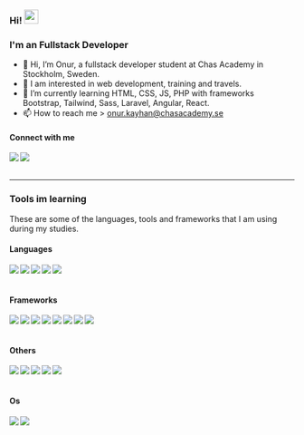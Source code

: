 ### Hi! <img src="https://media.giphy.com/media/hvRJCLFzcasrR4ia7z/giphy.gif" width="25px">

<h3>I'm an Fullstack Developer</h3>

- 👋 Hi, I’m Onur, a fullstack developer student at Chas Academy in Stockholm, Sweden.
- 👀 I am interested in web development, training and travels.
- 🌱 I’m currently learning HTML, CSS, JS, PHP with frameworks Bootstrap, Tailwind, Sass, Laravel, Angular, React.
- 📫 How to reach me > onur.kayhan@chasacademy.se

#### Connect with me

<a href="https://www.linkedin.com/in/onur-kayhan-02b770234"><img align="left" src="https://img.shields.io/badge/LinkedIn-0A66C2?&style=for-the-badge&logo=LinkedIn&logoColor=white" /></a>
<a href="mailto:onur.kayhan@chasacademy.se"><img align="left" src="https://img.shields.io/badge/Email-EA4335?&style=for-the-badge&logo=Gmail&logoColor=white" /></a>

<br/><br/>

---

### Tools im learning

<p>These are some of the languages, tools and frameworks that I am using during my studies.</p>

<h4>Languages</h4>
<p>
  <img align="left" src="https://img.shields.io/badge/HTML-1c1c1c?&style=flat-square&logo=Html5" />
  <img align="left" src="https://img.shields.io/badge/CSS-1c1c1c?&style=flat-square&logo=Css3" />
  <img align="left" src="https://img.shields.io/badge/JavaScript-1c1c1c?&style=flat-square&logo=JavaScript" />
  <img align="left" src="https://img.shields.io/badge/TypeScript-1c1c1c?&style=flat-square&logo=TypeScript" />
  <img align="left" src="https://img.shields.io/badge/PHP-1c1c1c?&style=flat-square&logo=PHP" />
</p>
  
<br/><br/>

<h4>Frameworks</h4>
<p>
  <img align="left" src="https://img.shields.io/badge/SASS-1c1c1c?&style=flat-square&logo=SASS" />
  <img align="left" src="https://img.shields.io/badge/Tailwind-1c1c1c?&style=flat-square&logo=Tailwindcss" />
  <img align="left" src="https://img.shields.io/badge/Bootstrap-1c1c1c?&style=flat-square&logo=Bootstrap" />
  <img align="left" src="https://img.shields.io/badge/React-1c1c1c?&style=flat-square&logo=React" />
  <img align="left" src="https://img.shields.io/badge/Angular-1c1c1c?&style=flat-square&logo=Angular" />
  <img align="left" src="https://img.shields.io/badge/Vue-1c1c1c?&style=flat-square&logo=Vue.js" />
  <img align="left" src="https://img.shields.io/badge/React Native-1c1c1c?&style=flat-square&logo=React" />
  <img align="left" src="https://img.shields.io/badge/Laravel-1c1c1c?&style=flat-square&logo=Laravel" />
</p>
  
<br/><br/>

<h4>Others</h4>
<p>
<img align="left" src="https://img.shields.io/badge/Github-1c1c1c?&style=flat-square&logo=Github" />
<img align="left" src="https://img.shields.io/badge/Git-1c1c1c?&style=flat-square&logo=Git" />
<img align="left" src="https://img.shields.io/badge/Docker-1c1c1c?&style=flat-square&logo=Docker" />
<img align="left" src="https://img.shields.io/badge/node.js-1c1c1c?&style=flat-square&logo=node.js" />
<img align="left" src="https://img.shields.io/badge/MySQL-1c1c1c?&style=flat-square&logo=mysql" />
</p>

<br/><br/>

<h4>Os</h4>
<p>
  <img align="left" src="https://img.shields.io/badge/MacOs-000000?&style=for-the-badge&logo=Apple&logoColor=white" />
  <img align="left" src="https://img.shields.io/badge/Windows-00979D?&style=for-the-badge&logo=Windows&logoColor=white" />
</p>

<br/><br/>
